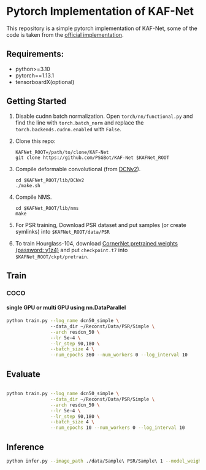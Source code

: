 # Pytorch Implementation of KAF-Net

This repository is a simple pytorch implementation of KAF-Net, some of the code is taken from the [official implementation](https://github.com/xingyizhou/CenterNet).

## Requirements:
- python>=3.10
- pytorch==1.13.1
- tensorboardX(optional)

## Getting Started
1. Disable cudnn batch normalization.
Open `torch/nn/functional.py` and find the line with `torch.batch_norm` and replace the `torch.backends.cudnn.enabled` with `False`.

2. Clone this repo:
    ```
    KAFNet_ROOT=/path/to/clone/KAF-Net
    git clone https://github.com/PSGBot/KAF-Net $KAFNet_ROOT
    ```


3. Compile deformable convolutional (from [DCNv2](https://github.com/Chen-Yulin/DCNv2)).
    ```
    cd $KAFNet_ROOT/lib/DCNv2
    ./make.sh
    ```

4. Compile NMS.
    ```
    cd $KAFNet_ROOT/lib/nms
    make
    ```

5. For PSR training, Download PSR dataset and put samples (or create symlinks) into ```$KAFNet_ROOT/data/PSR```


6. To train Hourglass-104, download [CornerNet pretrained weights (password: y1z4)](https://pan.baidu.com/s/1tp9-5CAGwsX3VUSdV276Fg) and put ```checkpoint.t7``` into ```$KAFNet_ROOT/ckpt/pretrain```.


## Train
### COCO
#### single GPU or multi GPU using nn.DataParallel
```bash
python train.py --log_name dcn50_simple \                                      main
                --data_dir ~/Reconst/Data/PSR/Simple \
                --arch resdcn_50 \
                --lr 5e-4 \
                --lr_step 90,180 \
                --batch_size 4 \
                --num_epochs 360 --num_workers 0 --log_interval 10
```

## Evaluate
```bash

python train.py --log_name dcn50_simple \
                --data_dir ~/Reconst/Data/PSR/Simple \
                --arch resdcn_50 \
                --lr 5e-4 \
                --lr_step 90,180 \
                --batch_size 4 \
                --num_epochs 10 --num_workers 0 --log_interval 10
```

## Inference
```bash
python infer.py --image_path ./data/Sample\ PSR/Sample\ 1 --model_weights ./ckpt/dcn50_simple/checkpoint.t7 --visualize_output --visualization_dir ./debug_viz/infer
```
